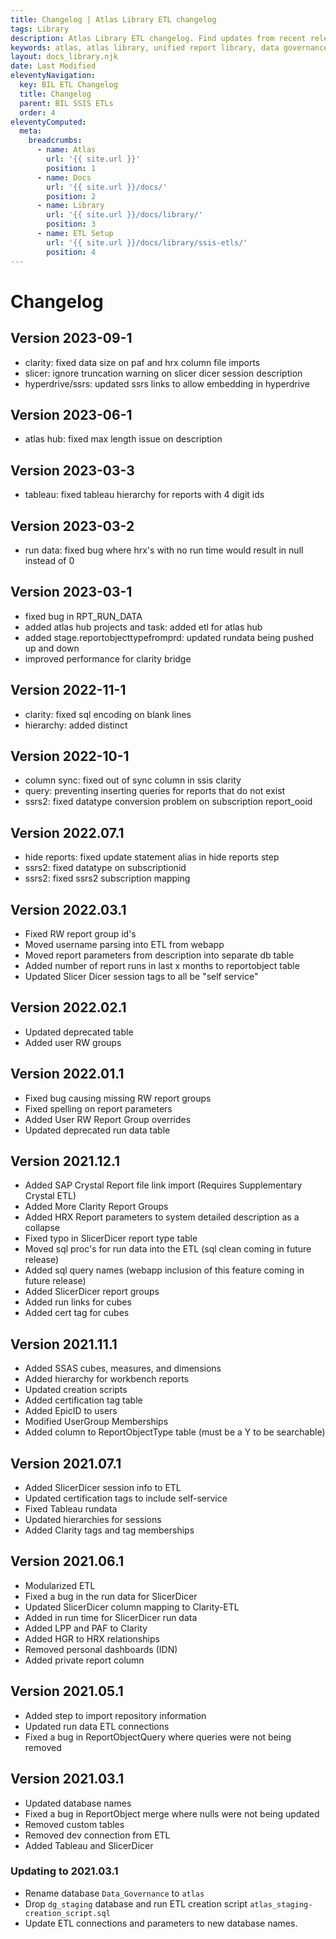 ```yaml
---
title: Changelog | Atlas Library ETL changelog
tags: Library
description: Atlas Library ETL changelog. Find updates from recent releases and what feature you can expect on your next upgrade.
keywords: atlas, atlas library, unified report library, data governance, database, etl, changelog
layout: docs_library.njk
date: Last Modified
eleventyNavigation:
  key: BIL ETL Changelog
  title: Changelog
  parent: BIL SSIS ETLs
  order: 4
eleventyComputed:
  meta:
    breadcrumbs:
      - name: Atlas
        url: '{{ site.url }}'
        position: 1
      - name: Docs
        url: '{{ site.url }}/docs/'
        position: 2
      - name: Library
        url: '{{ site.url }}/docs/library/'
        position: 3
      - name: ETL Setup
        url: '{{ site.url }}/docs/library/ssis-etls/'
        position: 4
---
```


# Changelog

## Version 2023-09-1

- clarity: fixed data size on paf and hrx column file imports
- slicer: ignore truncation warning on slicer dicer session description
- hyperdrive/ssrs: updated ssrs links to allow embedding in hyperdrive

## Version 2023-06-1

- atlas hub: fixed max length issue on description

## Version 2023-03-3

- tableau: fixed tableau hierarchy for reports with 4 digit ids

## Version 2023-03-2

- run data: fixed bug where hrx's with no run time would result in null instead of 0

## Version 2023-03-1

- fixed bug in RPT_RUN_DATA
- added atlas hub projects and task: added etl for atlas hub
- added stage.reportobjecttypefromprd: updated rundata being pushed up and down
- improved performance for clarity bridge

## Version 2022-11-1

- clarity: fixed sql encoding on blank lines
- hierarchy: added distinct

## Version 2022-10-1

- column sync: fixed out of sync column in ssis clarity
- query: preventing inserting queries for reports that do not exist
- ssrs2: fixed datatype conversion problem on subscription report_ooid

## Version 2022.07.1

- hide reports: fixed update statement alias in hide reports step
- ssrs2: fixed datatype on subscriptionid
- ssrs2: fixed ssrs2 subscription mapping

## Version 2022.03.1

- Fixed RW report group id's
- Moved username parsing into ETL from webapp
- Moved report parameters from description into separate db table
- Added number of report runs in last x months to reportobject table
- Updated Slicer Dicer session tags to all be "self service"

## Version 2022.02.1

- Updated deprecated table
- Added user RW groups

## Version 2022.01.1

- Fixed bug causing missing RW report groups
- Fixed spelling on report parameters
- Added User RW Report Group overrides
- Updated deprecated run data table

## Version 2021.12.1

- Added SAP Crystal Report file link import (Requires Supplementary Crystal ETL)
- Added More Clarity Report Groups
- Added HRX Report parameters to system detailed description as a collapse
- Fixed typo in SlicerDicer report type table
- Moved sql proc's for run data into the ETL (sql clean coming in future release)
- Added sql query names (webapp inclusion of this feature coming in future release)
- Added SlicerDicer report groups
- Added run links for cubes
- Added cert tag for cubes

## Version 2021.11.1

- Added SSAS cubes, measures, and dimensions
- Added hierarchy for workbench reports
- Updated creation scripts
- Added certification tag table
- Added EpicID to users
- Modified UserGroup Memberships
- Added column to ReportObjectType table (must be a Y to be searchable)

## Version 2021.07.1

- Added SlicerDicer session info to ETL
- Updated certification tags to include self-service
- Fixed Tableau rundata
- Updated hierarchies for sessions
- Added Clarity tags and tag memberships

## Version 2021.06.1

- Modularized ETL
- Fixed a bug in the run data for SlicerDicer
- Updated SlicerDicer column mapping to Clarity-ETL
- Added in run time for SlicerDicer run data
- Added LPP and PAF to Clarity
- Added HGR to HRX relationships
- Removed personal dashboards (IDN)
- Added private report column

## Version 2021.05.1

- Added step to import repository information
- Updated run data ETL connections
- Fixed a bug in ReportObjectQuery where queries were not being removed

## Version 2021.03.1

- Updated database names
- Fixed a bug in ReportObject merge where nulls were not being updated
- Removed custom tables
- Removed dev connection from ETL
- Added Tableau and SlicerDicer

### Updating to 2021.03.1

- Rename database `Data_Governance` to `atlas`
- Drop `dg_staging` database and run ETL creation script `atlas_staging-creation_script.sql`
- Update ETL connections and parameters to new database names.
